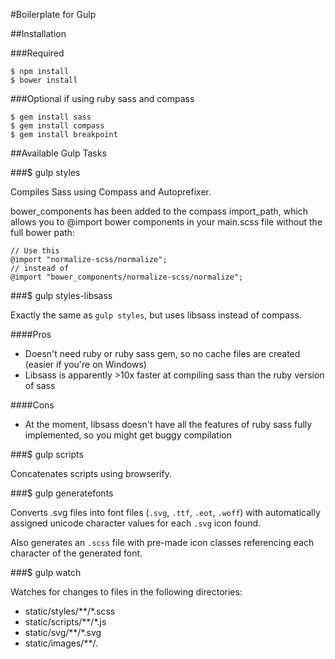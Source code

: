 #Boilerplate for Gulp

##Installation

###Required
```
$ npm install
$ bower install
```

###Optional if using ruby sass and compass

```
$ gem install sass
$ gem install compass
$ gem install breakpoint
```

##Available Gulp Tasks

###$ gulp styles

Compiles Sass using Compass and Autoprefixer.

bower_components has been added to the compass import_path, which allows you to @import bower components in your main.scss file without the full bower path:

```
// Use this
@import "normalize-scss/normalize";
// instead of
@import "bower_components/normalize-scss/normalize";
```
 

###$ gulp styles-libsass

Exactly the same as `gulp styles`, but uses libsass instead of compass.

####Pros
* Doesn't need ruby or ruby sass gem, so no cache files are created (easier if you're on Windows)
* Libsass is apparently >10x faster at compiling sass than the ruby version of sass

####Cons
* At the moment, libsass doesn't have all the features of ruby sass fully implemented, so you might get buggy compilation


###$ gulp scripts

Concatenates scripts using browserify.


###$ gulp generatefonts

Converts .svg files into font files (`.svg`, `.ttf`, `.eot`, `.woff`) with automatically assigned unicode character values for each `.svg` icon found.

Also generates an `.scss` file with pre-made icon classes referencing each character of the generated font.


###$ gulp watch

Watches for changes to files in the following directories:

* static/styles/**/*.scss
* static/scripts/**/*.js
* static/svg/**/*.svg
* static/images/**/*.*